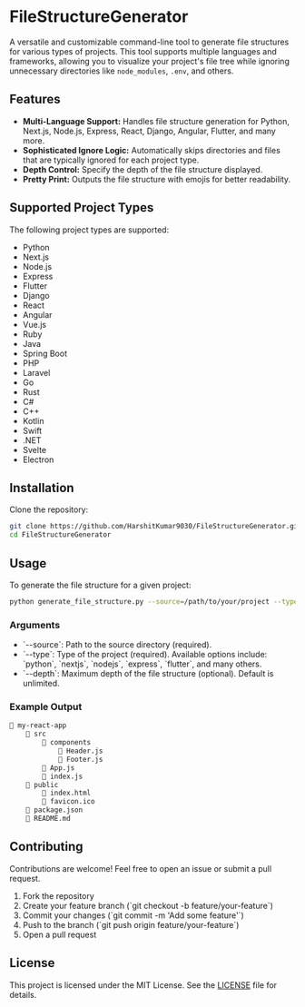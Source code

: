 
# FileStructureGenerator

A versatile and customizable command-line tool to generate file structures for various types of projects. This tool supports multiple languages and frameworks, allowing you to visualize your project's file tree while ignoring unnecessary directories like `node_modules`, `.env`, and others.

## Features

- **Multi-Language Support:** Handles file structure generation for Python, Next.js, Node.js, Express, React, Django, Angular, Flutter, and many more.
- **Sophisticated Ignore Logic:** Automatically skips directories and files that are typically ignored for each project type.
- **Depth Control:** Specify the depth of the file structure displayed.
- **Pretty Print:** Outputs the file structure with emojis for better readability.

## Supported Project Types

The following project types are supported:

- Python
- Next.js
- Node.js
- Express
- Flutter
- Django
- React
- Angular
- Vue.js
- Ruby
- Java
- Spring Boot
- PHP
- Laravel
- Go
- Rust
- C#
- C++
- Kotlin
- Swift
- .NET
- Svelte
- Electron

## Installation

Clone the repository:

```bash
git clone https://github.com/HarshitKumar9030/FileStructureGenerator.git
cd FileStructureGenerator
```

## Usage

To generate the file structure for a given project:

```bash
python generate_file_structure.py --source=/path/to/your/project --type=nextjs --depth=3
```

### Arguments

- \`--source\`: Path to the source directory (required).
- \`--type\`: Type of the project (required). Available options include: \`python\`, \`nextjs\`, \`nodejs\`, \`express\`, \`flutter\`, and many others.
- \`--depth\`: Maximum depth of the file structure (optional). Default is unlimited.

### Example Output

```bash
📁 my-react-app
    📂 src
        📂 components
            📄 Header.js
            📄 Footer.js
        📄 App.js
        📄 index.js
    📂 public
        📄 index.html
        📄 favicon.ico
    📄 package.json
    📄 README.md
```

## Contributing

Contributions are welcome! Feel free to open an issue or submit a pull request.

1. Fork the repository
2. Create your feature branch (\`git checkout -b feature/your-feature\`)
3. Commit your changes (\`git commit -m 'Add some feature'\`)
4. Push to the branch (\`git push origin feature/your-feature\`)
5. Open a pull request

## License

This project is licensed under the MIT License. See the [LICENSE](./LICENSE) file for details.
